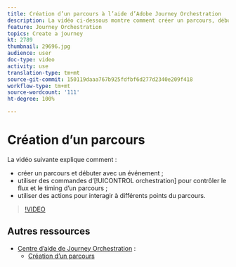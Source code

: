 ```yaml
---
title: Création d’un parcours à l’aide d’Adobe Journey Orchestration
description: La vidéo ci-dessous montre comment créer un parcours, débuter avec un événement, utiliser des commandes d’orchestration pour contrôler le flux et le timing d’un parcours et utiliser des actions pour interagir à différents points du parcours.
feature: Journey Orchestration
topics: Create a journey
kt: 2789
thumbnail: 29696.jpg
audience: user
doc-type: video
activity: use
translation-type: tm+mt
source-git-commit: 150119daaa767b925fdfbf6d277d2340e209f418
workflow-type: tm+mt
source-wordcount: '111'
ht-degree: 100%

---
```



# Création d’un parcours

La vidéo suivante explique comment :

* créer un parcours et débuter avec un événement ;
* utiliser des commandes d’[!UICONTROL orchestration] pour contrôler le flux et le timing d’un parcours ;
* utiliser des actions pour interagir à différents points du parcours.

>[!VIDEO](https://video.tv.adobe.com/v/29696?quality=12)

## Autres ressources

* [Centre d’aide de Journey Orchestration](https://docs.adobe.com/content/help/fr-FR/journeys/using/journey-orchestration-home.html) :
   * [Création d’un parcours](https://docs.adobe.com/content/help/fr-FR/journeys/using/building-journeys/about-journey-building/journey.html)
